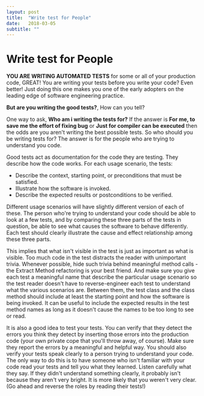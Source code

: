 ```yaml
---
layout: post
title:  "Write test for People"
date:   2018-03-05
subtitle: ""
---
```


# Write test for People

**YOU ARE WRITING AUTOMATED TESTS** for some or all of your production code, GREAT! You are writing your tests before you write your code? Even better!
Just doing this one makes you one of the early adopters on the leading edge of software engineering practice.

**But are you writing the good tests?**, How can you tell?

One way to ask, **Who am i writing the tests for?** If the answer is **For me, to save me the effort of fixing bug** or **Just for compiler can be executed**
then the odds are you aren't writing the best possible tests. So who should you be writing tests for? The answer is for the people who are trying to understand you code.

Good tests act as documentation for the code they are testing. They describe how the code works. For each usage scenario, the tests:

* Describe the context, starting point, or preconditions that must be satisfied.
* Illustrate how the software is invoked.
* Describe the expected results or postconditions to be verified.

Different usage scenarios will have slightly different version of each of these. The person who're trying to understand your code should be able to look at a few tests, and by
comparing these three parts of the tests in question, be able to see what causes the software to behave differently. Each test should clearly illustrate the cause and effect relationship among these three parts.

This implies that what isn't visible in the test is just as important as what is visible. Too much code in the test distracts the reader with unimportant trivia. Whenever possible, hide such trivia behind meaningful method calls - the Extract Method refactoring is your best friend. And make sure you give each test a meaningful name that describe the particular usage scenario so the test reader doesn't have to reverse-engineer each test to understand what the various scenarios are. Between them, the test class and the class method should include at least the starting point and how the software is being invoked. It can be useful to include the expected results in the test method names as long as it doesn't cause the names to be too
long  to see or read.

It is also a good idea to test your tests. You can verify that they detect the errors you think they detect by inserting those errors into the production code (your own private cope that you'll throw away, of course). Make sure they report the errors by a meaningful and helpful way. You should also verify your tests speak clearly to a person trying to understand your code. The only way to do this is to have someone who isn't familiar with your code read your tests and tell you what they learned. Listen carefully what they say. If they didn't understand something clearly, it probably isn't because they aren't very bright. It is more likely that you weren't very clear. (Go ahead and reverse the roles by reading their tests!)
